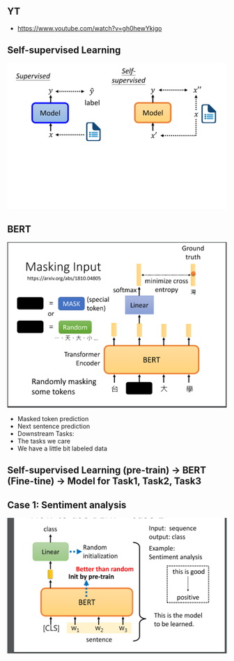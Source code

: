 ## YT  
  * https://www.youtube.com/watch?v=gh0hewYkjgo  

## Self-supervised Learning  
![Image of Yaktocat](https://github.com/ting-chih/NTU-ML2021spring/blob/main/image/self-supervised%20learning.png)  

## BERT  
![Image of Yaktocat](https://github.com/ting-chih/NTU-ML2021spring/blob/main/image/BERT.png)  
 * Masked token prediction  
 * Next sentence prediction  
 * Downstream Tasks:  
  * The tasks we care  
  * We have a little bit labeled data  

## Self-supervised Learning (pre-train) -> BERT (Fine-tine) -> Model for Task1, Task2, Task3  

## Case 1: Sentiment analysis  
![Image of Yaktocat](https://github.com/ting-chih/NTU-ML2021spring/blob/main/image/case1.png)  
